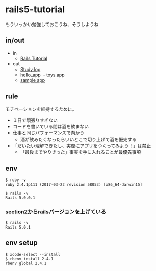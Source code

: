 # rails5-tutorial
もういっかい勉強しておこうね、そうしようね

## in/out

- in
  - [Rails Tutorial](https://railstutorial.jp/chapters/beginning?version=5.0)
- out
  - [Study log](/index.md)
  - [hello_app](https://github.com/shoota/rails5-tutorial-hello_app)
  - [toys app](https://github.com/shoota/toy_app)
  - [sample app](https://github.com/shoota/rails5-tutorial-sample_app)





## rule

モチベーションを維持するために。

* １日で頑張りすぎない
* コードを書いている間は酒を飲まない
* 仕事と同じパフォーマンスで向かう
  * 酒が飲みたくなったらいいとこで切り上げて酒を優先する
* 「だいたい理解できたし、実際にアプリをつくってみよう！」は禁止
  * 「最後までやりきった」事実を手に入れることが最優先事項

## env

```
$ ruby -v
ruby 2.4.1p111 (2017-03-22 revision 58053) [x86_64-darwin15]

$ rails -v
Rails 5.0.0.1
```

### section2からrailsバージョンを上げている
```
$ rails -v
Rails 5.0.1
```


## env setup

```
$ xcode-select --install
$ rbenv install 2.4.1
rbenv global 2.4.1
```
